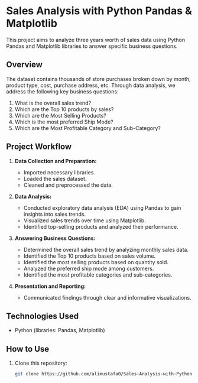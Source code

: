 # Sales Analysis with Python Pandas & Matplotlib

This project aims to analyze three years worth of sales data using Python Pandas and Matplotlib libraries to answer specific business questions.

## Overview

The dataset contains thousands of store purchases broken down by month, product type, cost, purchase address, etc. Through data analysis, we address the following key business questions:

1. What is the overall sales trend?
2. Which are the Top 10 products by sales?
3. Which are the Most Selling Products?
4. Which is the most preferred Ship Mode?
5. Which are the Most Profitable Category and Sub-Category?

## Project Workflow

1. **Data Collection and Preparation:**
   - Imported necessary libraries.
   - Loaded the sales dataset.
   - Cleaned and preprocessed the data.

2. **Data Analysis:**
   - Conducted exploratory data analysis (EDA) using Pandas to gain insights into sales trends.
   - Visualized sales trends over time using Matplotlib.
   - Identified top-selling products and analyzed their performance.

3. **Answering Business Questions:**
   - Determined the overall sales trend by analyzing monthly sales data.
   - Identified the Top 10 products based on sales volume.
   - Identified the most selling products based on quantity sold.
   - Analyzed the preferred ship mode among customers.
   - Identified the most profitable categories and sub-categories.

4. **Presentation and Reporting:**
   - Communicated findings through clear and informative visualizations.

## Technologies Used

- Python (libraries: Pandas, Matplotlib)

## How to Use

1. Clone this repository:
   ```bash
   git clone https://github.com/alimustafa0/Sales-Analysis-with-Python-Pandas-Matplotlib
   ```

